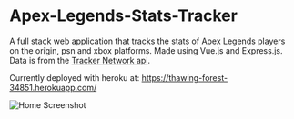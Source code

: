 # Apex-Legends-Stats-Tracker
A full stack web application that tracks the stats of Apex Legends players on the origin, psn and xbox platforms. Made using Vue.js and Express.js. Data is from the [Tracker Network api](https://tracker.gg).

Currently deployed with heroku at: https://thawing-forest-34851.herokuapp.com/



![Home Screenshot](https://github.com/charathmathew/Apex-Legends-Stats-Tracker/edit/master/SearchCapture.png?raw=true)
